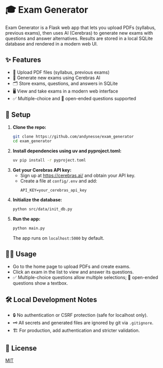 # 🎓 Exam Generator

Exam Generator is a Flask web app that lets you upload PDFs (syllabus, previous exams), then uses AI (Cerebras) to generate new exams with questions and answer alternatives. Results are stored in a local SQLite database and rendered in a modern web UI.

## ✨ Features
- 📄 Upload PDF files (syllabus, previous exams)
- 🧠 Generate new exams using Cerebras AI
- 🗂️ Store exams, questions, and answers in SQLite
- 🖥️ View and take exams in a modern web interface
- ✅ Multiple-choice and 📝 open-ended questions supported

## 🚀 Setup
1. **Clone the repo:**
   ```bash
   git clone https://github.com/andynesse/exam_generator
   cd exam_generator
   ```
2. **Install dependencies using uv and pyproject.toml:**
   ```bash
   uv pip install -r pyproject.toml
   ```
3. **Get your Cerebras API key:**
   - Sign up at https://cerebras.ai/ and obtain your API key.
   - Create a file at `config/.env` and add:
     ```env
     API_KEY=your_cerebras_api_key
     ```
4. **Initialize the database:**
   ```bash
   python src/data/init_db.py
   ```
5. **Run the app:**
   ```bash
   python main.py
   ```
   The app runs on `localhost:5000` by default.

## 🧑‍💻 Usage
- Go to the home page to upload PDFs and create exams.
- Click an exam in the list to view and answer its questions.
- ✅ Multiple-choice questions allow multiple selections; 📝 open-ended questions show a textbox.

## 🛠️ Local Development Notes
- 🔒 No authentication or CSRF protection (safe for localhost only).
- 🗝️ All secrets and generated files are ignored by git via `.gitignore`.
- 🏗️ For production, add authentication and stricter validation.

## 📄 License
[MIT](LICENSE)
